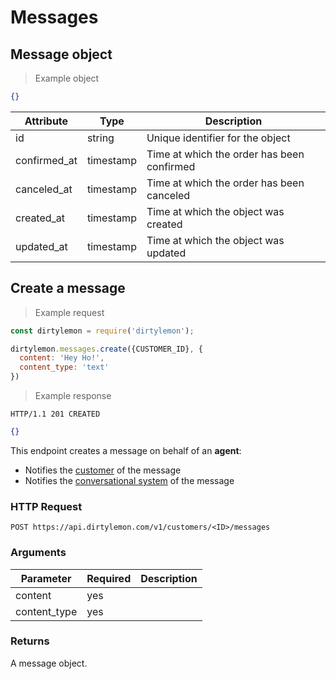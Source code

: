 # Messages

## Message object

> Example object

```json
{}
```

| Attribute  | Type     | Description |
| ---------- | -------- | ------------|
| id           | string   | Unique identifier for the object |
| confirmed_at | timestamp | Time at which the order has been confirmed |
| canceled_at  | timestamp | Time at which the order has been canceled |
| created_at   | timestamp | Time at which the object was created |
| updated_at   | timestamp | Time at which the object was updated |

## Create a message

> Example request

```js
const dirtylemon = require('dirtylemon');

dirtylemon.messages.create({CUSTOMER_ID}, {
  content: 'Hey Ho!',
  content_type: 'text'
})
```

> Example response

```http
HTTP/1.1 201 CREATED
```

```json
{}
```

This endpoint creates a message on behalf of an __agent__:

- Notifies the [customer](#customers) of the message
- Notifies the [conversational system](...) of the message

### HTTP Request

`POST https://api.dirtylemon.com/v1/customers/<ID>/messages`

### Arguments

| Parameter | Required | Description |
| --------- | -------- | ------------|
| content | yes |  |
| content_type | yes |  |

### Returns

A message object.
